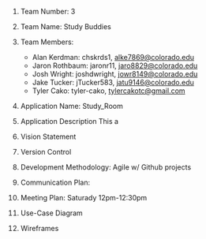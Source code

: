 1. Team Number: 3
2. Team Name: Study Buddies
3. Team Members:
	- Alan Kerdman: chskrds1, alke7869@colorado.edu 
	- Jaron Rothbaum: jaronr11, jaro8829@colorado.edu
	- Josh Wright: joshdwright, jowr8149@colorado.edu
 	- Jake Tucker: jTucker583, jatu9146@colorado.edu
	- Tyler Cako: tyler-cako, tylercakotc@gmail.com
4. Application Name: Study_Room
5. Application Description
	This a
6. Vision Statement
	
7. Version Control
8. Development Methodology: Agile w/ Github projects
9. Communication Plan: 
10. Meeting Plan: Saturady 12pm-12:30pm
11. Use-Case Diagram
12. Wireframes
